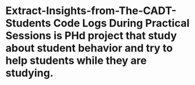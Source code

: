 # Extract-Insights-from-The-CADT-Students Code Logs During Practical Sessions is PHd project that study about student behavior and try to help students while they are studying.

